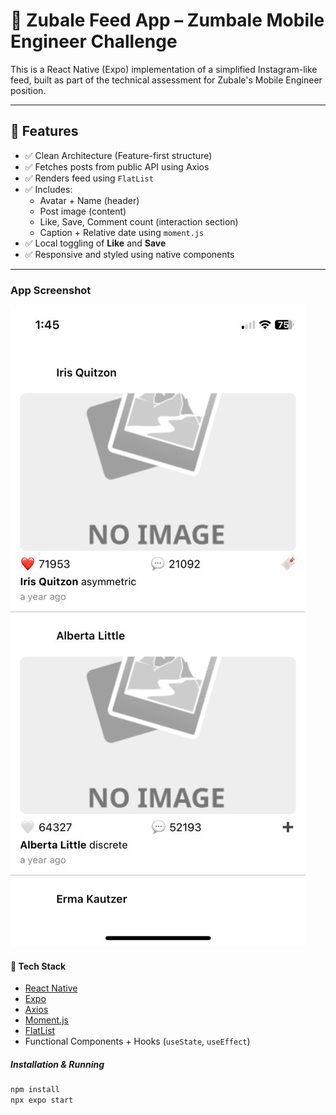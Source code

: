 # 📸 Zubale Feed App – Zumbale Mobile Engineer Challenge

This is a React Native (Expo) implementation of a simplified Instagram-like feed, built as part of the technical assessment for Zubale's Mobile Engineer position.

---

## 🚀 Features

- ✅ Clean Architecture (Feature-first structure)
- ✅ Fetches posts from public API using Axios
- ✅ Renders feed using `FlatList`
- ✅ Includes:
  - Avatar + Name (header)
  - Post image (content)
  - Like, Save, Comment count (interaction section)
  - Caption + Relative date using `moment.js`
- ✅ Local toggling of **Like** and **Save**
- ✅ Responsive and styled using native components

---

### App Screenshot

![App Screenshot](assets/images/screenshoot.jpeg)

#### 🧪 Tech Stack

- [React Native](https://reactnative.dev/)
- [Expo](https://expo.dev/)
- [Axios](https://axios-http.com/)
- [Moment.js](https://momentjs.com/)
- [FlatList](https://reactnative.dev/docs/flatlist)
- Functional Components + Hooks (`useState`, `useEffect`)

##### Installation & Running

```sh
npm install
npx expo start
```





